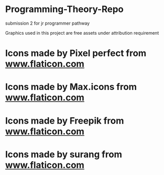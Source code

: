 # Programming-Theory-Repo
submission 2 for jr programmer pathway

Graphics used in this project are free assets under attribution requirement
# Icons made by Pixel perfect from www.flaticon.com
# Icons made by Max.icons from www.flaticon.com
# Icons made by Freepik from www.flaticon.com
# Icons made by surang from www.flaticon.com
